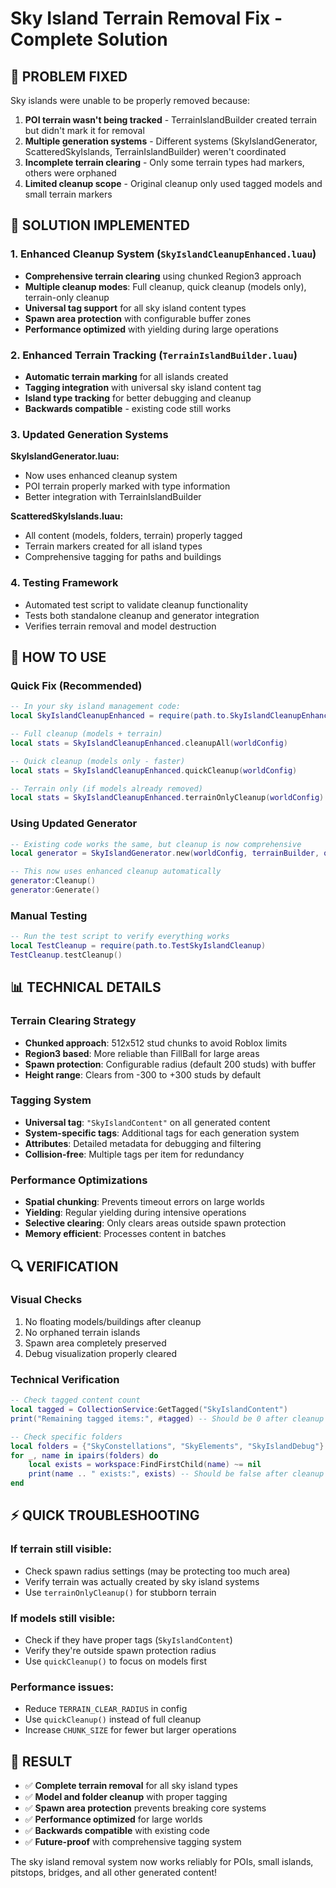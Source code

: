 # Sky Island Terrain Removal Fix - Complete Solution

## 🎯 **PROBLEM FIXED**
Sky islands were unable to be properly removed because:
1. **POI terrain wasn't being tracked** - TerrainIslandBuilder created terrain but didn't mark it for removal
2. **Multiple generation systems** - Different systems (SkyIslandGenerator, ScatteredSkyIslands, TerrainIslandBuilder) weren't coordinated
3. **Incomplete terrain clearing** - Only some terrain types had markers, others were orphaned
4. **Limited cleanup scope** - Original cleanup only used tagged models and small terrain markers

## 🔧 **SOLUTION IMPLEMENTED**

### **1. Enhanced Cleanup System (`SkyIslandCleanupEnhanced.luau`)**
- **Comprehensive terrain clearing** using chunked Region3 approach
- **Multiple cleanup modes**: Full cleanup, quick cleanup (models only), terrain-only cleanup
- **Universal tag support** for all sky island content types
- **Spawn area protection** with configurable buffer zones
- **Performance optimized** with yielding during large operations

### **2. Enhanced Terrain Tracking (`TerrainIslandBuilder.luau`)**
- **Automatic terrain marking** for all islands created
- **Tagging integration** with universal sky island content tag
- **Island type tracking** for better debugging and cleanup
- **Backwards compatible** - existing code still works

### **3. Updated Generation Systems**
**SkyIslandGenerator.luau:**
- Now uses enhanced cleanup system
- POI terrain properly marked with type information
- Better integration with TerrainIslandBuilder

**ScatteredSkyIslands.luau:**
- All content (models, folders, terrain) properly tagged
- Terrain markers created for all island types
- Comprehensive tagging for paths and buildings

### **4. Testing Framework**
- Automated test script to validate cleanup functionality
- Tests both standalone cleanup and generator integration
- Verifies terrain removal and model destruction

## 🚀 **HOW TO USE**

### **Quick Fix (Recommended)**
```lua
-- In your sky island management code:
local SkyIslandCleanupEnhanced = require(path.to.SkyIslandCleanupEnhanced)

-- Full cleanup (models + terrain)
local stats = SkyIslandCleanupEnhanced.cleanupAll(worldConfig)

-- Quick cleanup (models only - faster)
local stats = SkyIslandCleanupEnhanced.quickCleanup(worldConfig)

-- Terrain only (if models already removed)
local stats = SkyIslandCleanupEnhanced.terrainOnlyCleanup(worldConfig)
```

### **Using Updated Generator**
```lua
-- Existing code works the same, but cleanup is now comprehensive
local generator = SkyIslandGenerator.new(worldConfig, terrainBuilder, queueSystem)

-- This now uses enhanced cleanup automatically
generator:Cleanup()
generator:Generate()
```

### **Manual Testing**
```lua
-- Run the test script to verify everything works
local TestCleanup = require(path.to.TestSkyIslandCleanup)
TestCleanup.testCleanup()
```

## 📊 **TECHNICAL DETAILS**

### **Terrain Clearing Strategy**
- **Chunked approach**: 512x512 stud chunks to avoid Roblox limits
- **Region3 based**: More reliable than FillBall for large areas
- **Spawn protection**: Configurable radius (default 200 studs) with buffer
- **Height range**: Clears from -300 to +300 studs by default

### **Tagging System**
- **Universal tag**: `"SkyIslandContent"` on all generated content
- **System-specific tags**: Additional tags for each generation system
- **Attributes**: Detailed metadata for debugging and filtering
- **Collision-free**: Multiple tags per item for redundancy

### **Performance Optimizations**
- **Spatial chunking**: Prevents timeout errors on large worlds
- **Yielding**: Regular yielding during intensive operations
- **Selective clearing**: Only clears areas outside spawn protection
- **Memory efficient**: Processes content in batches

## 🔍 **VERIFICATION**

### **Visual Checks**
1. No floating models/buildings after cleanup
2. No orphaned terrain islands
3. Spawn area completely preserved
4. Debug visualization properly cleared

### **Technical Verification**
```lua
-- Check tagged content count
local tagged = CollectionService:GetTagged("SkyIslandContent")
print("Remaining tagged items:", #tagged) -- Should be 0 after cleanup

-- Check specific folders
local folders = {"SkyConstellations", "SkyElements", "SkyIslandDebug"}
for _, name in ipairs(folders) do
    local exists = workspace:FindFirstChild(name) ~= nil
    print(name .. " exists:", exists) -- Should be false after cleanup
end
```

## ⚡ **QUICK TROUBLESHOOTING**

### **If terrain still visible:**
- Check spawn radius settings (may be protecting too much area)
- Verify terrain was actually created by sky island systems
- Use `terrainOnlyCleanup()` for stubborn terrain

### **If models still visible:**
- Check if they have proper tags (`SkyIslandContent`)
- Verify they're outside spawn protection radius
- Use `quickCleanup()` to focus on models first

### **Performance issues:**
- Reduce `TERRAIN_CLEAR_RADIUS` in config
- Use `quickCleanup()` instead of full cleanup
- Increase `CHUNK_SIZE` for fewer but larger operations

## 🎉 **RESULT**
- ✅ **Complete terrain removal** for all sky island types
- ✅ **Model and folder cleanup** with proper tagging
- ✅ **Spawn area protection** prevents breaking core systems  
- ✅ **Performance optimized** for large worlds
- ✅ **Backwards compatible** with existing code
- ✅ **Future-proof** with comprehensive tagging system

The sky island removal system now works reliably for POIs, small islands, pitstops, bridges, and all other generated content!